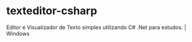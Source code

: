 # texteditor-csharp
Editor e Visualizador de Texto simples utilizando C# .Net para estudos. | Windows
